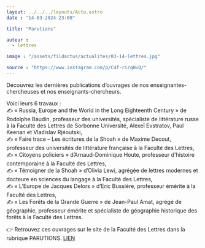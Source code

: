 ```yaml
---
layout: ../../../layouts/Actu.astro
date : "14-03-2024 23:00"

title: "Parutions"

auteur :
  - lettres

image : "/assets/fildactus/actualites/03-14-lettres.jpg"

source : "https://www.instagram.com/p/C4f-rirqHuQ/"
---
```


Découvrez les dernières publications d’ouvrages de nos enseignantes-chercheuses et nos enseignants-chercheurs.

Voici leurs 6 travaux :  
✍️ « Russia, Europe and the World in the Long Eighteenth Century » de Rodolphe Baudin, professeur des universités, spécialiste de littérature russe à la Faculté des Lettres de Sorbonne Université, Alexeï Evstratov, Paul Keenan et Vladislav Rjéoutski,  
✍️ « Faire trace – Les écritures de la Shoah » de Maxime Decout, professeur des universités de littérature française à la Faculté des Lettres,  
✍️ « Citoyens policiers » d’Arnaud-Dominique Houte, professeur d'histoire contemporaine à la Faculté des Lettres,  
✍️ « Témoigner de la Shoah » d’Olivia Lewi, agrégée de lettres modernes et docteure en sciences du langage à la Faculté des Lettres,  
✍️ « L’Europe de Jacques Delors » d’Eric Bussière, professeur émérite à la Faculté des Lettres,  
✍️ « Les Forêts de la Grande Guerre » de Jean-Paul Amat, agrégé de géographie, professeur émérite et spécialiste de géographie historique des forêts à la Faculté des Lettres.

👉 Retrouvez ces ouvrages sur le site de la Faculté des Lettres dans la rubrique PARUTIONS. [LIEN](https://lettres.sorbonne-universite.fr/parutions)